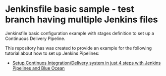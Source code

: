 # Jenkinsfile basic sample - test branch having multiple Jenkins files

Jenkinsfile basic configuration example with stages definition to set up a Continuous Delivery Pipeline.

This repository has was created to provide an example for the following tutorial about how to set up Jenkins Pipelines:

* [Setup Continuos Integration/Delivery system in just 4 steps with Jenkins Pipelines and Blue Ocean](https://dev.to/jalogut/setup-continuos-integrationdelivery-system-in-just-4-steps-with-jenkins-pipelines-and-blue-ocean)

